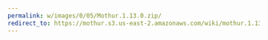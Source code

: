```yaml
---
permalink: w/images/0/05/Mothur.1.13.0.zip/
redirect_to: https://mothur.s3.us-east-2.amazonaws.com/wiki/mothur.1.13.0.zip
---
```


